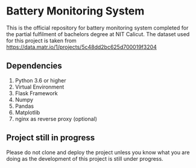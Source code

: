 # Battery Monitoring System
This is the official repository for battery monitoring system completed for the partial fulfilment of bachelors degree at NIT Calicut.
The dataset used for this project is taken from https://data.matr.io/1/projects/5c48dd2bc625d700019f3204
## Dependencies
1. Python 3.6 or higher
2. Virtual Environment
3. Flask Framework
4. Numpy
5. Pandas
6. Matplotlib
7. nginx as reverse proxy (optional)
## Project still in progress
Please do not clone and deploy the project unless you know what you are doing as the development of this project is still under progress.
